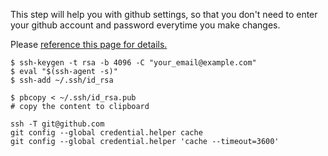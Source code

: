 This step will help you with github settings, so that you don't need to enter your github account and password everytime you make changes.

Please [reference this page for details.](https://help.github.com/articles/generating-a-new-ssh-key-and-adding-it-to-the-ssh-agent/)

```
$ ssh-keygen -t rsa -b 4096 -C "your_email@example.com"
$ eval "$(ssh-agent -s)"
$ ssh-add ~/.ssh/id_rsa
```

```
$ pbcopy < ~/.ssh/id_rsa.pub
# copy the content to clipboard
```

```
ssh -T git@github.com
git config --global credential.helper cache
git config --global credential.helper 'cache --timeout=3600'
```